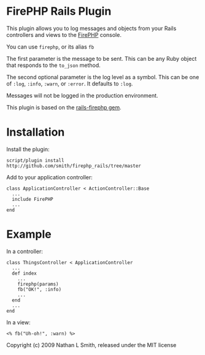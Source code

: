FirePHP Rails Plugin
====================

This plugin allows you to log messages and objects from your Rails controllers and views to the [FirePHP][1] console.

You can use `firephp`, or its alias `fb`

The first parameter is the message to be sent. This can be any Ruby object that responds to the `to_json` method.

The second optional parameter is the log level as a symbol. This can be one of `:log`, `:info`, `:warn`, or `:error`. It defaults to `:log`.

Messages will not be logged in the production environment.

This plugin is based on the [rails-firephp gem][2].

Installation
============

Install the plugin:

    script/plugin install http://github.com/smith/firephp_rails/tree/master

Add to your application controller:

    class ApplicationController < ActionController::Base
      ...
      include FirePHP
      ...
    end

Example
=======

In a controller:

    class ThingsController < ApplicationController
      ...
      def index
        ...
        firephp(params)
        fb("OK!", :info)
        ...
      end
      ...
    end

In a view:

    <% fb("Uh-oh!", :warn) %>

Copyright (c) 2009 Nathan L Smith, released under the MIT license


  [1]: http://www.firephp.org
  [2]: http://rubyforge.org/projects/rails-firephp/
